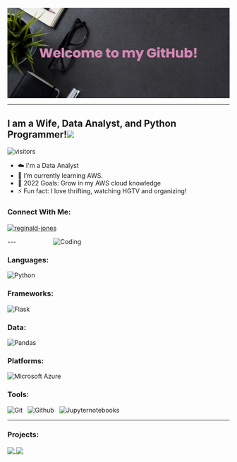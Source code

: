 <a href="https://www.linkedin.com/in/jazmin-channel-449a4683/"><img align="center"  src="https://raw.githubusercontent.com/jazminchannel/jazminchannel/main/banner1.png"/></a>

---

## I am a Wife, Data Analyst, and Python Programmer!</a><img src="https://media.giphy.com/media/WUlplcMpOCEmTGBtBW/giphy.gif" width="30"> 
</em></p>

![visitors](https://visitor-badge.laobi.icu/badge?page_id=rjones18.rjones18)

- ☁️ I'm a Data Analyst
- 🌱 I’m currently learning AWS.
- 🥅 2022 Goals: Grow in my AWS cloud knowledge
- ⚡ Fun fact: I love thrifting, watching HGTV and organizing!


### Connect With Me:


<p align="left">
<a href="https://www.linkedin.com/in/jazmin-channel-449a4683/" target="blank"><img align="center" src="https://cdn.jsdelivr.net/npm/simple-icons@3.0.1/icons/linkedin.svg" alt="reginald-jones" height="30" width="40" /></a>
</p>

<img align="right" alt="Coding" width="400" src="https://cdn.dribbble.com/users/2646423/screenshots/5507196/computer.gif">
---

### Languages:

![Python](https://img.shields.io/badge/Code-Python-informational?style=for-the-badge&logo=python&logoColor=white&color=1ABC9B&labelColor=001837) &nbsp;

### Frameworks:
![Flask](https://img.shields.io/badge/Data-Flask-informational?style=for-the-badge&logo=flask&logoColor=white&color=1ABC9B&labelColor=001837) &nbsp;

### Data:
![Pandas](https://img.shields.io/badge/Data-Pandas-informational?style=for-the-badge&logo=pandas&logoColor=white&color=1ABC9B&labelColor=001837) &nbsp;


### Platforms:

![Microsoft Azure](https://img.shields.io/badge/Tech-Microsoft_Azure-informational?style=for-the-badge&logo=microsoft-azure&logoColor=white&color=1ABC9B&labelColor=001837) &nbsp;

### Tools:

![Git](https://img.shields.io/badge/Tech-Git-informational?style=for-the-badge&logo=Git&logoColor=white&color=1ABC9B&labelColor=001837) &nbsp;
![Github](https://img.shields.io/badge/Tech-GitHub-informational?style=for-the-badge&logo=GitHub&logoColor=white&color=1ABC9B&labelColor=001837) &nbsp;
![Jupyternotebooks](https://img.shields.io/badge/Tech-Jupyter_Notebooks-informational?style=for-the-badge&logo=jupyternotebooks&logoColor=white&color=1ABC9B&labelColor=001837) &nbsp;

---
### Projects:

</a>
<a href="https://github.com/jazminchannel/UDEMY-WEB-DEVELOPMENT-COURSE-RATING-ANALYSIS">
  <img align="center" src="https://github-readme-stats.vercel.app/api/pin/?username=jazminchannel&repo=UDEMY-WEB-DEVELOPMENT-COURSE-RATING-ANALYSIS&title_color=ffffff&icon_color=00ba9d&text_color=ffffff&bg_color=001837&hide_border=true" />  

  
 </a>
<a href="https://github.com/jazminchannel/API-PROJECT">
  <img align="center" src="https://github-readme-stats.vercel.app/api/pin/?username=jazminchannel&repo=API-PROJECT&title_color=ffffff&icon_color=00ba9d&text_color=ffffff&bg_color=001837&hide_border=true" />  
